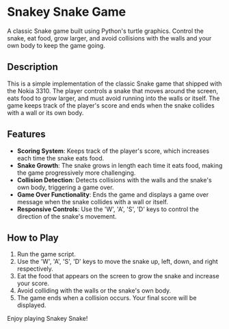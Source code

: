 # Snakey Snake Game

A classic Snake game built using Python's turtle graphics. Control the snake, eat food, grow larger, and avoid collisions with the walls and your own body to keep the game going.

## Description

This is a simple implementation of the classic Snake game that shipped with the Nokia 3310. The player controls a snake that moves around the screen, eats food to grow larger, and must avoid running into the walls or itself. The game keeps track of the player's score and ends when the snake collides with a wall or its own body.

## Features

- **Scoring System**: Keeps track of the player's score, which increases each time the snake eats food.
- **Snake Growth**: The snake grows in length each time it eats food, making the game progressively more challenging.
- **Collision Detection**: Detects collisions with the walls and the snake's own body, triggering a game over.
- **Game Over Functionality**: Ends the game and displays a game over message when the snake collides with a wall or itself.
- **Responsive Controls**: Use the 'W', 'A', 'S', 'D' keys to control the direction of the snake's movement.

## How to Play

1. Run the game script.
2. Use the 'W', 'A', 'S', 'D' keys to move the snake up, left, down, and right respectively.
3. Eat the food that appears on the screen to grow the snake and increase your score.
4. Avoid colliding with the walls or the snake's own body.
5. The game ends when a collision occurs. Your final score will be displayed.

Enjoy playing Snakey Snake!
